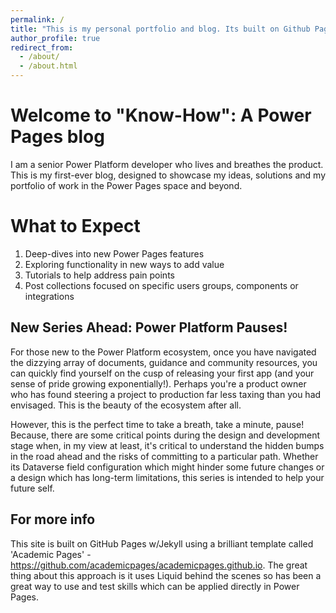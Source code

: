 ```yaml
---
permalink: /
title: "This is my personal portfolio and blog. Its built on Github Pages, using the briliant Academic Pages template."
author_profile: true
redirect_from: 
  - /about/
  - /about.html
---
```


Welcome to "Know-How": A Power Pages blog
======

I am a senior Power Platform developer who lives and breathes the product. This is my first-ever blog, designed to showcase my ideas, solutions and my portfolio of work in the Power Pages space and beyond. 


What to Expect
======
1. Deep-dives into new Power Pages features
1. Exploring functionality in new ways to add value
1. Tutorials to help address pain points
1. Post collections focused on specific users groups, components or integrations
   
New Series Ahead: Power Platform Pauses!
------

For those new to the Power Platform ecosystem, once you have navigated the dizzying array of documents, guidance and community resources, you can quickly find yourself on the cusp of releasing your first app (and your sense of pride growing exponentially!). Perhaps you're a product owner who has found steering a project to production far less taxing than you had envisaged. This is the beauty of the ecosystem after all. 

However, this is the perfect time to take a breath, take a minute, pause! Because, there are some critical points during the design and development stage when, in my view at least, it's critical to understand the hidden bumps in the road ahead and the risks of committing to a particular path. Whether its Dataverse field configuration which might hinder some future changes or a design which has long-term limitations, this series is intended to help your future self.


For more info
------
This site is built on GitHub Pages w/Jekyll using a brilliant template called 'Academic Pages' - https://github.com/academicpages/academicpages.github.io. The great thing about this approach is it uses Liquid behind the scenes so has been a great way to use and test skills which can be applied directly in Power Pages.
